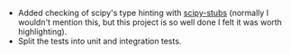 - Added checking of scipy's type hinting with [scipy-stubs](https://github.com/jorenham/scipy-stubs) (normally I wouldn't mention this, but this project is so well done I felt it was worth highlighting).
- Split the tests into unit and integration tests.
